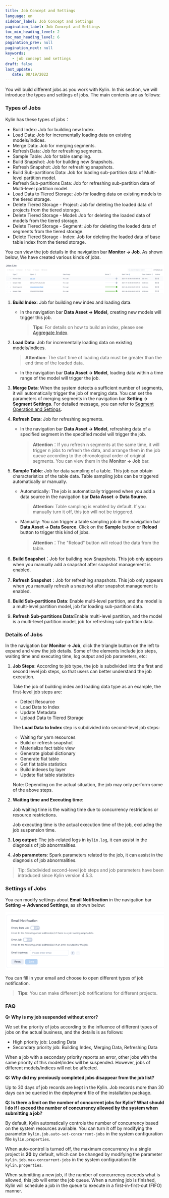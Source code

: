 ```yaml
---
title: Job Concept and Settings
language: en
sidebar_label: Job Concept and Settings
pagination_label: Job Concept and Settings
toc_min_heading_level: 2
toc_max_heading_level: 6
pagination_prev: null
pagination_next: null
keywords:
   - job concept and settings
draft: false
last_update:
   date: 08/19/2022
---
```



You will build different jobs as you work with Kylin. In this section, we will introduce the types and settings of jobs. The main contents are as follows:


### <span id="job_type">Types of Jobs</span>

Kylin has these types of jobs：

- Build Index: Job for building new Index.
- Load Data: Job for incrementally loading data on existing models/indices.
- Merge Data: Job for merging segments.
- Refresh Data: Job for refreshing segments.
- Sample Table: Job for table sampling.
- Build Snapshot: Job for building new Snapshots.
- Refresh Snapshot: Job for refreshing snapshots.
- Build Sub-partitions Data: Job for loading sub-partition data of Multi-level partition model.
- Refresh Sub-partitions Data: Job for refreshing sub-partition data of Multi-level partition model.
- Load Data to Tiered Storage: Job for loading data on existing models to the tiered storage.
- Delete Tiered Storage - Project: Job for deleting the loaded data of projects from the tiered storage.
- Delete Tiered Storage - Model: Job for deleting the loaded data of models from the tiered storage.
- Delete Tiered Storage - Segment: Job for deleting the loaded data of segments from the tiered storage.
- Delete Tiered Storage - Index: Job for deleting the loaded data of base table index from the tiered storage.

You can view the job details in the navigation bar **Monitor -> Job**. As shown below, We have created various kinds of jobs.

![Job List](images/job_type.png)

1. **Build Index**: Job for building new index and loading data.

   - In the navigation bar **Data Asset -> Model**, creating new models will trigger this job.

     > **Tips**: For details on how to build an index, please see [Aggregate Index](../modeling/model_design/aggregation_group.md).

2. **Load Data**: Job for incrementally loading data on existing models/indices.

   > **Attention**: The start time of loading data must be greater than the end time of the loaded data.

   - In the navigation bar **Data Asset -> Model**, loading data within a time range of the model will trigger the job.

3. **Merge Data**: When the system detects a sufficient number of segments, it will automatically trigger the job of merging data. You can set the parameters of merging segments in the navigation bar **Setting -> Segment Settings**. For detailed message, you can refer to [Segment Operation and Settings](../modeling/load_data/segment_operation_settings/intro.md).

4. **Refresh Data**: Job for refreshing segments.

   - In the navigation bar **Data Asset -> Model**, refreshing data of a specified segment in the specified model will trigger the job.

     > **Attention**：If you refresh n segments at the same time, it will trigger n jobs to refresh the data, and arrange them in the job queue according to the chronological order of original segments. You can view them in the **Monitor -> Job** bar.
     
   
5. **Sample Table**: Job for data sampling of a table. This job can obtain characteristics of the table data. Table sampling jobs can be triggered automatically or manually.

   - Automatically: The job is automatically triggered when you add a data source in the navigation bar **Data Asset -> Data Source**.

     > **Attention**: Table sampling is enabled by default. If you manually turn it off, this job will not be triggered.

   - Manually: You can trigger a table sampling job in the navigation bar **Data Asset -> Data Source**. Click on the **Sample** button or **Reload** button to trigger this kind of jobs.

     > **Attention**：The "Reload" button will reload the data from the table.
   
6. **Build Snapshot**：Job for building new Snapshots. This job only appears when you manually add a snapshot after snapshot management is enabled.

7. **Refresh Snapshot**：Job for refreshing snapshots. This job only appears when you manually refresh a snapshot after snapshot management is enabled.

8. **Build Sub-partitions Data**: Enable multi-level partition, and the model is a multi-level partition model, job for loading sub-partition data.

9. **Refresh Sub-partitions Data**:Enable multi-level partition, and the model is a multi-level partition model, job for refreshing sub-partition data.
### <span id="job_details">Details of Jobs</span>

In the navigation bar **Monitor -> Job**, click the triangle button on the left to expand and view the job details. 
Some of the elements include job steps, waiting time and executing time, log output and job parameters, etc:

1. **Job Steps**:
   According to job type, the job is subdivided into the first and second level job steps, so that users can better understand the job execution.
   
   Take the job of building index and loading data type as an example, the first-level job steps are:
   - Detect Resource
   - Load Data to Index
   - Update Metadata
   - Upload Data to Tiered Storage

   The **Load Data to Index** step is subdivided into second-level job steps:
   - Waiting for yarn resources
   - Build or refresh snapshot
   - Materialize fact table view
   - Generate global dictionary
   - Generate flat table
   - Get flat table statistics
   - Build indexes by layer
   - Update flat table statistics

   Note: Depending on the actual situation, the job may only perform some of the above steps.
3. **Waiting time and Executing time**:

   Job waiting time is the waiting time due to concurrency restrictions or resource restrictions.

   Job executing time is the actual execution time of the job, excluding the job suspension time.

4. **Log output**: The job-related logs in `kylin.log`, it can assist in the diagnosis of job abnormalities.
5. **Job parameters**: Spark parameters related to the job, it can assist in the diagnosis of job abnormalities.
> Tip: Subdivided second-level job steps and job parameters have been introduced since Kylin version 4.5.3.

### <span id="job_settings">Settings of Jobs</span>

You can modify settings about **Email Notification** in the navigation bar **Setting -> Advanced Settings**, as shown below: 

![Job Notification](images/job_settings.png)

You can fill in your email and choose to open different types of job notification.

> **Tips**: You can make different job notifications for different projects.

### <span id="faq">FAQ</span>

**Q: Why is my job suspended without error?**

We set the priority of jobs according to the influence of different types of jobs on the actual business, and the details is as follows:

- High priority job: Loading Data
- Secondary priority job: Building Index, Merging Data, Refreshing Data

When a job with a secondary priority reports an error, other jobs with the same priority of this model/index will be suspended. However, jobs of different models/indices will not be affected.

**Q: Why did my previously completed jobs disappear from the job list?**

Up to 30 days of job records are kept in the Kylin. Job records more than 30 days can be queried in the deployment file of the installation package.

**Q: Is there a limit on the number of concurrent jobs for Kylin? What should I do if I exceed the number of concurrency allowed by the system when submitting a job?**

By default, Kylin automatically controls the number of concurrency based on the system resources available. You can turn it off by modifying the parameter `kylin.job.auto-set-concurrent-jobs` in the system configuration file `kylin.properties`.

When auto-control is turned off, the maximum concurrency in a single project is **20** by default, which can be changed by modifying the parameter `kylin.job.max-concurrent-jobs` in the system configuration file `kylin.properties`.

When submitting a new job, if the number of concurrency exceeds what is allowed, this job will enter the job queue. When a running job is finished, Kylin will schedule a job in the queue to execute in a first-in-first-out (FIFO) manner.
